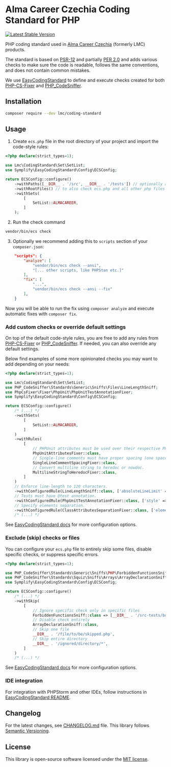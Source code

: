 # Alma Career Czechia Coding Standard for PHP

[![Latest Stable Version](https://img.shields.io/packagist/v/lmc/coding-standard.svg?style=flat-square)](https://packagist.org/packages/lmc/coding-standard)

PHP coding standard used in [Alma Career Czechia][Alma Career] (formerly LMC) products.

The standard is based on [PSR-12][psr-12] and partially [PER 2.0][per-2] and adds
various checks to make sure the code is readable, follows the same conventions, and does not contain common mistakes.

We use [EasyCodingStandard][ecs] to define and execute checks created for both [PHP-CS-Fixer] and [PHP_CodeSniffer].

## Installation

```bash
composer require --dev lmc/coding-standard
```

## Usage

1. Create `ecs.php` file in the root directory of your project and import the code-style rules:

```php
<?php declare(strict_types=1);

use Lmc\CodingStandard\Set\SetList;
use Symplify\EasyCodingStandard\Config\ECSConfig;

return ECSConfig::configure()
    ->withPaths([__DIR__ . '/src', __DIR__ . '/tests']) // optionally add 'config' or other directories with PHP files
    ->withRootFiles() // to also check ecs.php and all other php files in the root directory
    ->withSets(
        [
            SetList::ALMACAREER,
        ]
    );
```

2. Run the check command

```bash
vendor/bin/ecs check
```

3. Optionally we recommend adding this to `scripts` section of your `composer.json`:

```json
    "scripts": {
        "analyze": [
            "vendor/bin/ecs check --ansi",
            "[... other scripts, like PHPStan etc.]"
        ],
        "fix": [
            "...",
            "vendor/bin/ecs check --ansi --fix"
        ],
    }
```

Now you will be able to run the fix using `composer analyze` and execute automatic fixes with `composer fix`.

### Add custom checks or override default settings

On top of the default code-style rules, you are free to add any rules from [PHP-CS-Fixer] or [PHP_CodeSniffer].
If needed, you can also override any default settings.

Below find examples of some more opinionated checks you may want to add depending on your needs:

```php
<?php declare(strict_types=1);

use Lmc\CodingStandard\Set\SetList;
use PHP_CodeSniffer\Standards\Generic\Sniffs\Files\LineLengthSniff;
use PhpCsFixer\Fixer\PhpUnit\PhpUnitTestAnnotationFixer;
use Symplify\EasyCodingStandard\Config\ECSConfig;

return ECSConfig::configure()
    /* (...) */
    ->withSets(
        [
            SetList::ALMACAREER,
        ]
    )
    ->withRules(
        [
            // PHPUnit attributes must be used over their respective PHPDoc-based annotations. (Use with PHPUnit 10+.)
            PhpUnitAttributesFixer::class,
            // Single-line comments must have proper spacing (one space after `//`).
            SingleLineCommentSpacingFixer::class,
            // Convert multiline string to heredoc or nowdoc.
            MultilineStringToHeredocFixer::class,
        ]
    )
    // Enforce line-length to 120 characters.
    ->withConfiguredRule(LineLengthSniff::class, ['absoluteLineLimit' => 120])
    // Tests must have @test annotation.
    ->withConfiguredRule(PhpUnitTestAnnotationFixer::class, ['style' => 'annotation'])
    // Specify elements separation.
    ->withConfiguredRule(ClassAttributesSeparationFixer::class, ['elements' => ['const' => 'none', 'method' => 'one', 'property' => 'none']])
    /* (...) */
```

See [EasyCodingStandard docs][ecs-docs] for more configuration options.


### Exclude (skip) checks or files

You can configure your `ecs.php` file to entirely skip some files, disable specific checks, or suppress specific errors.

```php
<?php declare(strict_types=1);

use PHP_CodeSniffer\Standards\Generic\Sniffs\PHP\ForbiddenFunctionsSniff;
use PHP_CodeSniffer\Standards\Squiz\Sniffs\Arrays\ArrayDeclarationSniff;
use Symplify\EasyCodingStandard\Config\ECSConfig;

return ECSConfig::configure()
    /* (...) */
    ->withSkip(
        [
            // Ignore specific check only in specific files
            ForbiddenFunctionsSniff::class => [__DIR__ . '/src-tests/bootstrap.php'],
            // Disable check entirely
            ArrayDeclarationSniff::class,
            // Skip one file
            __DIR__ . '/file/to/be/skipped.php',
            // Skip entire directory
            __DIR__ . '/ignored/directory/*',
        ]
    )
    /* (...) */
```

See [EasyCodingStandard docs][ecs-docs] for more configuration options.

### IDE integration

For integration with PHPStorm and other IDEs, follow instructions in [EasyCodingStandard README][ecs-readme-ide].

## Changelog
For the latest changes, see [CHANGELOG.md](CHANGELOG.md) file. This library follows [Semantic Versioning](https://semver.org/).

## License
This library is open-source software licensed under the [MIT license](LICENSE.md).

[Alma Career]: https://www.almacareer.com/
[PHP-CS-Fixer]: https://github.com/FriendsOfPHP/PHP-CS-Fixer
[PHP_CodeSniffer]: https://github.com/squizlabs/PHP_CodeSniffer
[psr-12]: https://www.php-fig.org/psr/psr-12/
[per-2]: https://www.php-fig.org/per/coding-style/
[ecs]: https://github.com/easy-coding-standard/easy-coding-standard
[ecs-docs]: https://github.com/easy-coding-standard/easy-coding-standard#configure
[ecs-readme-ide]: https://github.com/easy-coding-standard/easy-coding-standard/blob/9.0.0/README.md#your-ide-integration
